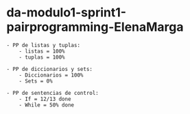 # da-modulo1-sprint1-pairprogramming-ElenaMarga

    - PP de listas y tuplas:
        - listas = 100% 
        - tuplas = 100% 

    - PP de diccionarios y sets: 
        - Diccionarios = 100%
        - Sets = 0% 

    - PP de sentencias de control: 
        - If = 12/13 done
        - While = 50% done 